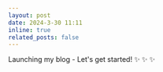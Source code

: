 ```yaml
---
layout: post
date: 2024-3-30 11:11
inline: true
related_posts: false
---
```


Launching my blog - Let's get started! :sparkles: :sparkles: :sparkles: